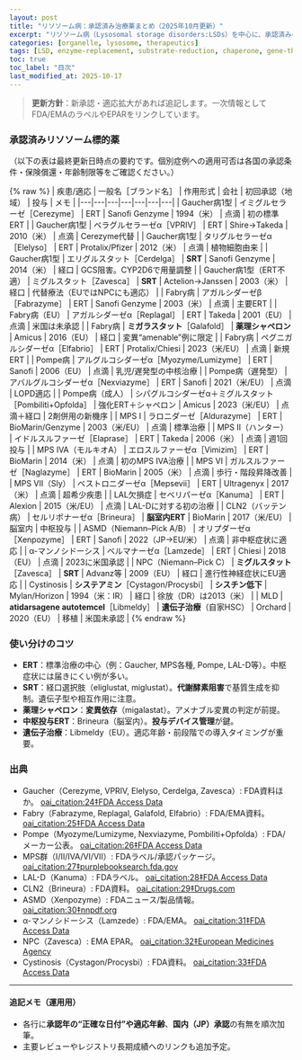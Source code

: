 ```yaml
---
layout: post
title: "リソソーム病：承認済み治療薬まとめ（2025年10月更新）"
excerpt: "リソソーム病（Lysosomal storage disorders:LSDs）を中心に、承認済みのリソソーム標的薬を用途別に一覧化しました。作用機序、初回承認年、投与経路、ポイントを簡潔に整理してあります。"
categories: [organelle, lysosome, therapeutics]
tags: [LSD, enzyme-replacement, substrate-reduction, chaperone, gene-therapy, approvals]
toc: true
toc_label: "目次"
last_modified_at: 2025-10-17
---
```


> **更新方針**：新承認・適応拡大があれば追記します。一次情報としてFDA/EMAのラベルやEPARをリンクしています。

### 承認済みリソソーム標的薬
（以下の表は最終更新日時点の要約です。個別症例への適用可否は各国の承認条件・保険償還・年齢制限等をご確認ください。）

{% raw %}
| 疾患/適応 | 一般名［ブランド名］ | 作用形式 | 会社 | 初回承認（地域） | 投与 | メモ |
|---|---|---|---|---|---|---|
| Gaucher病1型 | イミグルセラーゼ［Cerezyme］ | ERT | Sanofi Genzyme | 1994（米） | 点滴 | 初の標準ERT |
| Gaucher病1型 | ベラグルセラーゼα［VPRIV］ | ERT | Shire→Takeda | 2010（米） | 点滴 | Cerezyme代替 |
| Gaucher病1型 | タリグルセラーゼα［Elelyso］ | ERT | Protalix/Pfizer | 2012（米） | 点滴 | 植物細胞由来 |
| Gaucher病1型 | エリグルスタット［Cerdelga］ | **SRT** | Sanofi Genzyme | 2014（米） | 経口 | GCS阻害。CYP2D6で用量調整 |
| Gaucher病1型（ERT不適） | ミグルスタット［Zavesca］ | **SRT** | Actelion→Janssen | 2003（米） | 経口 | 代替療法（EUではNPCにも適応） |
| Fabry病 | アガルシダーゼβ［Fabrazyme］ | ERT | Sanofi Genzyme | 2003（米） | 点滴 | 主要ERT |
| Fabry病（EU） | アガルシダーゼα［Replagal］ | ERT | Takeda | 2001（EU） | 点滴 | 米国は未承認 |
| Fabry病 | **ミガラスタット**［Galafold］ | **薬理シャペロン** | Amicus | 2016（EU） | 経口 | 変異“amenable”例に限定 |
| Fabry病 | ペグニガルシダーゼα［Elfabrio］ | ERT | Protalix/Chiesi | 2023（米/EU） | 点滴 | 新規ERT |
| Pompe病 | アルグルコシダーゼα［Myozyme/Lumizyme］ | ERT | Sanofi | 2006（EU） | 点滴 | 乳児/遅発型の中核治療 |
| Pompe病（遅発型） | アバルグルコシダーゼα［Nexviazyme］ | ERT | Sanofi | 2021（米/EU） | 点滴 | LOPD適応 |
| Pompe病（成人） | シパグルコシダーゼα＋ミグルスタット［Pombiliti+Opfolda］ | 強化ERT＋シャペロン | Amicus | 2023（米/EU） | 点滴＋経口 | 2剤併用の新機序 |
| MPS I | ラロニダーゼ［Aldurazyme］ | ERT | BioMarin/Genzyme | 2003（米/EU） | 点滴 | 標準治療 |
| MPS II（ハンター） | イドルスルファーゼ［Elaprase］ | ERT | Takeda | 2006（米） | 点滴 | 週1回投与 |
| MPS IVA（モルキオA） | エロスルファーゼα［Vimizim］ | ERT | BioMarin | 2014（米） | 点滴 | 初のMPS IVA治療 |
| MPS VI | ガルスルファーゼ［Naglazyme］ | ERT | BioMarin | 2005（米） | 点滴 | 歩行・階段昇降改善 |
| MPS VII（Sly） | ベストロニダーゼα［Mepsevii］ | ERT | Ultragenyx | 2017（米） | 点滴 | 超希少疾患 |
| LAL欠損症 | セベリパーゼα［Kanuma］ | ERT | Alexion | 2015（米/EU） | 点滴 | LAL-Dに対する初の治療 |
| CLN2（バッテン病） | セルリポナーゼα［Brineura］ | **脳室内ERT** | BioMarin | 2017（米/EU） | 脳室内 | 中枢投与 |
| ASMD（Niemann–Pick A/B） | オリプダーゼα［Xenpozyme］ | ERT | Sanofi | 2022（JP→EU/米） | 点滴 | 非中枢症状に適応 |
| α-マンノシドーシス | ベルマナーゼα［Lamzede］ | ERT | Chiesi | 2018（EU） | 点滴 | 2023に米国承認 |
| NPC（Niemann–Pick C） | **ミグルスタット**［Zavesca］ | **SRT** | Advanz等 | 2009（EU） | 経口 | 進行性神経症状にEU適応 |
| Cystinosis | **システアミン**［Cystagon/Procysbi］ | **シスチン低下** | Mylan/Horizon | 1994（米：IR） | 経口 | 徐放（DR）は2013（米） |
| MLD | **atidarsagene autotemcel**［Libmeldy］ | **遺伝子治療**（自家HSC） | Orchard | 2020（EU） | 移植 | 米国未承認 |
{% endraw %}

### 使い分けのコツ
- **ERT**：標準治療の中心（例：Gaucher, MPS各種, Pompe, LAL-D等）。中枢症状には届きにくい例が多い。
- **SRT**：経口選択肢（eliglustat, miglustat）。**代謝酵素阻害**で基質生成を抑制。遺伝子型や相互作用に注意。
- **薬理シャペロン**：**変異依存**（migalastat）。アメナブル変異の判定が前提。
- **中枢投与ERT**：Brineura（脳室内）。**投与デバイス管理**が鍵。
- **遺伝子治療**：Libmeldy（EU）。適応年齢・前段階での導入タイミングが重要。

### 出典
- Gaucher（Cerezyme, VPRIV, Elelyso, Cerdelga, Zavesca）: FDA資料ほか。 [oai_citation:24‡FDA Access Data](https://www.accessdata.fda.gov/scripts/opdlisting/oopd/detailedIndex.cfm?cfgridkey=62491&utm_source=chatgpt.com)  
- Fabry（Fabrazyme, Replagal, Galafold, Elfabrio）: FDA/EMA資料。 [oai_citation:25‡FDA Access Data](https://www.accessdata.fda.gov/drugsatfda_docs/label/2003/agalgen042403LB.pdf?utm_source=chatgpt.com)  
- Pompe（Myozyme/Lumizyme, Nexviazyme, Pombiliti+Opfolda）: FDA/メーカー公表。 [oai_citation:26‡FDA Access Data](https://www.accessdata.fda.gov/drugsatfda_docs/nda/2006/125141s000_MyozymeTOC.cfm?utm_source=chatgpt.com)  
- MPS群（I/II/IVA/VI/VII）: FDAラベル/承認パッケージ。 [oai_citation:27‡purplebooksearch.fda.gov](https://purplebooksearch.fda.gov/productdetails?query=125058&utm_source=chatgpt.com)  
- LAL-D（Kanuma）: FDAラベル。 [oai_citation:28‡FDA Access Data](https://www.accessdata.fda.gov/drugsatfda_docs/label/2024/125561s020lbl.pdf?utm_source=chatgpt.com)  
- CLN2（Brineura）: FDA資料。 [oai_citation:29‡Drugs.com](https://www.drugs.com/history/brineura.html?utm_source=chatgpt.com)  
- ASMD（Xenpozyme）: FDAニュース/製品情報。 [oai_citation:30‡nnpdf.org](https://nnpdf.org/wp-content/uploads/2022/08/FDA-Approves-First-Treatment-for-ASMD-08.31.2022.pdf?utm_source=chatgpt.com)  
- α-マンノシドーシス（Lamzede）: FDA/EMA。 [oai_citation:31‡FDA Access Data](https://www.accessdata.fda.gov/drugsatfda_docs/label/2023/761278s000lbl.pdf?utm_source=chatgpt.com)  
- NPC（Zavesca）: EMA EPAR。 [oai_citation:32‡European Medicines Agency](https://www.ema.europa.eu/en/documents/product-information/zavesca-epar-product-information_en.pdf?utm_source=chatgpt.com)  
- Cystinosis（Cystagon/Procysbi）: FDA資料。 [oai_citation:33‡FDA Access Data](https://www.accessdata.fda.gov/scripts/opdlisting/oopd/detailedIndex.cfm?cfgridkey=55690&utm_source=chatgpt.com)

---

#### 追記メモ（運用用）
- 各行に**承認年の“正確な日付”**や**適応年齢**、**国内（JP）承認**の有無を順次加筆。
- 主要レビューやレジストリ長期成績へのリンクも追加予定。
